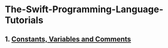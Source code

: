 # The-Swift-Programming-Language-Tutorials


## 1. [Constants, Variables and Comments](https://github.com/PetroOnishchuk/The-Swift-Programming-Language-Tutorials/tree/master/ConstatntsVariablesAndComments.playground)
